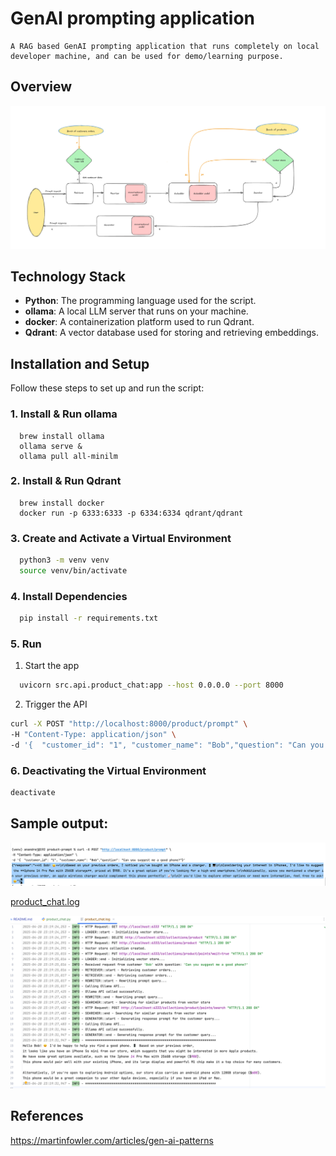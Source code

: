 # GenAI prompting application

    A RAG based GenAI prompting application that runs completely on local developer machine, and can be used for demo/learning purpose.

## Overview

![prompt_flow.png](docs/prompt_flow.png)

## Technology Stack

- **Python**: The programming language used for the script.
- **ollama**: A local LLM server that runs on your machine.
- **docker**: A containerization platform used to run Qdrant.
- **Qdrant**: A vector database used for storing and retrieving embeddings.

## Installation and Setup

Follow these steps to set up and run the script:

### 1. Install & Run ollama

```shell
  brew install ollama
  ollama serve &
  ollama pull all-minilm
```

### 2. Install & Run Qdrant
```shell
  brew install docker
  docker run -p 6333:6333 -p 6334:6334 qdrant/qdrant
```

### 3. Create and Activate a Virtual Environment
```bash
  python3 -m venv venv
  source venv/bin/activate
```

### 4. Install Dependencies
```bash
  pip install -r requirements.txt
```

### 5. Run
1. Start the app
```bash  
  uvicorn src.api.product_chat:app --host 0.0.0.0 --port 8000
```
2. Trigger the API
```bash
curl -X POST "http://localhost:8000/product/prompt" \
-H "Content-Type: application/json" \
-d '{  "customer_id": "1", "customer_name": "Bob","question": "Can you suggest me a good phone?"}'
```

### 6. Deactivating the Virtual Environment
```bash
deactivate
```

## Sample output:

![output.png](docs/output.png)

[product_chat.log](logs/product_chat.log)

![logs.png](docs/logs.png)

## References

https://martinfowler.com/articles/gen-ai-patterns